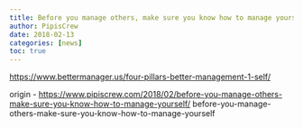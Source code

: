 ```yaml
---
title: Before you manage others, make sure you know how to manage yourself
author: PipisCrew
date: 2018-02-13
categories: [news]
toc: true
---
```


https://www.bettermanager.us/four-pillars-better-management-1-self/

origin - https://www.pipiscrew.com/2018/02/before-you-manage-others-make-sure-you-know-how-to-manage-yourself/ before-you-manage-others-make-sure-you-know-how-to-manage-yourself